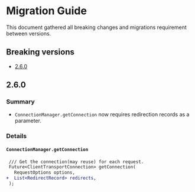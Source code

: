 # Migration Guide

This document gathered all breaking changes and migrations requirement between versions.

<!--
When new content need to be added to the migration guide, make sure they're following the format:
1. Add a version in the *Breaking versions* section, with a version anchor.
2. Use *Summary* and *Details* to introduce the migration.
-->

## Breaking versions

- [2.6.0](#260)

## 2.6.0

### Summary

- `ConnectionManager.getConnection` now requires redirection records as a parameter.

### Details

#### `ConnectionManager.getConnection`

```diff
 /// Get the connection(may reuse) for each request.
 Future<ClientTransportConnection> getConnection(
   RequestOptions options,
+  List<RedirectRecord> redirects,
 );
```

